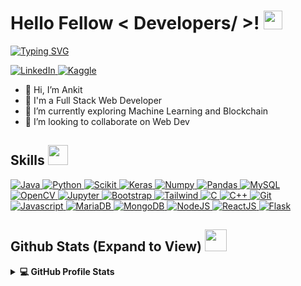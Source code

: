 <h1> Hello Fellow < Developers/ >! <img src = "https://raw.githubusercontent.com/MartinHeinz/MartinHeinz/master/wave.gif" width = 30px> </h1>
<p align='center'>
</p>

<p>
  <a href="https://git.io/typing-svg"><img src="https://readme-typing-svg.demolab.com?font=Poppins&duration=5000&pause=1000&width=650&lines=Welcome+to+my+Github+Profile;I'm+a+Full+Stack+Developer;I'm+a+Software+Developer+at+JP+Morgan+Chase+%26+Co" alt="Typing SVG" /></a>
</p>

   <a href="https://www.linkedin.com/in/ankit-jaiswal-82ba591b3/" target="_blank">
    <img alt="LinkedIn" src="https://img.shields.io/badge/LinkedIn-0077B5?style=for-the-badge&logo=linkedin&logoColor=white">
  </a>     
  <a href="https://www.kaggle.com/ankitjaiswal26" target="_blank">
    <img alt="Kaggle" src="https://img.shields.io/badge/Kaggle-20BEFF?style=for-the-badge&logo=Kaggle&logoColor=white">
  </a>  
 
- 👋 Hi, I’m Ankit
- 💼 I'm a Full Stack Web Developer
- 🔭 I’m currently exploring Machine Learning and Blockchain
- 👯 I’m looking to collaborate on Web Dev
   

<h2> Skills <img src = "https://media2.giphy.com/media/QssGEmpkyEOhBCb7e1/giphy.gif?cid=ecf05e47a0n3gi1bfqntqmob8g9aid1oyj2wr3ds3mg700bl&rid=giphy.gif" width = 32px> </h2>
<a href="https://www.java.com" target="_blank"> 
    <img alt="Java" src="https://img.shields.io/badge/Java-ED8B00?style=for-the-badge&logo=java&logoColor=white">
  </a>   <a href="https://www.python.org" target="_blank">
    <img alt="Python" src="https://img.shields.io/badge/Python-3776AB?style=for-the-badge&logo=python&logoColor=white">
  </a>   <a href="https://scikit-learn.org/" target="_blank">
    <img alt="Scikit" src="https://img.shields.io/badge/scikit_learn-F7931E?style=for-the-badge&logo=scikit-learn&logoColor=white">
  </a>   <a href="https://keras.io/" target="_blank">
    <img alt="Keras" src="https://img.shields.io/badge/Keras-D00000?style=for-the-badge&logo=Keras&logoColor=white">
  </a>   <a href="https://numpy.org/" target="_blank">
    <img alt="Numpy" src="https://img.shields.io/badge/Numpy-777BB4?style=for-the-badge&logo=numpy&logoColor=white">
  </a>   <a href="https://pandas.pydata.org/" target="_blank">
    <img alt="Pandas" src="https://img.shields.io/badge/Pandas-2C2D72?style=for-the-badge&logo=pandas&logoColor=white">
  </a> <a href="https://www.mysql.com/"><img alt="MySQL" src="https://img.shields.io/badge/Microsoft%20SQL%20Server-CC2927?style=for-the-badge&logo=microsoft%20sql%20server&logoColor=white"></a>   <a href="https://opencv.org/" target="_blank">
    <img alt="OpenCV" src="https://img.shields.io/badge/OpenCV-27338e?style=for-the-badge&logo=OpenCV&logoColor=white">
  </a>   <a href="https://jupyter.org/" target="_blank">
    <img alt="Jupyter" src="https://img.shields.io/badge/Jupyter-F37626.svg?&style=for-the-badge&logo=Jupyter&logoColor=white">
  </a>   <a href="https://getbootstrap.com/" target="_blank">
    <img alt="Bootstrap" src="https://img.shields.io/badge/Bootstrap-7010F4.svg?&style=for-the-badge&logo=Bootstrap&logoColor=white">
  </a>   <a href="https://tailwindcss.com/" target="_blank">
    <img alt="Tailwind" src="https://img.shields.io/badge/Tailwind-38BDF8.svg?&style=for-the-badge&logo=TailwindCSS&logoColor=white">
  </a>   <a href="https://www.cprogramming.com/" target="_blank">
    <img alt="C" src="https://img.shields.io/badge/C-A8B9CC.svg?&style=for-the-badge&logo=C&logoColor=white">
  </a>   <a href="https://isocpp.org/" target="_blank">
    <img alt="C++" src="https://img.shields.io/badge/C++-00599C.svg?&style=for-the-badge&logo=C%2B%2B&logoColor=white">
  </a>   <a href="https://jupyter.org/" target="_blank">
    <img alt="Git" src="https://img.shields.io/badge/Git-F05032.svg?&style=for-the-badge&logo=Git&logoColor=white">
  </a>   <a href="https://jupyter.org/" target="_blank">
    <img alt="Javascript" src="https://img.shields.io/badge/Javascript-F7DF1E.svg?&style=for-the-badge&logo=Javascript&logoColor=white">
  </a>  <a href="https://jupyter.org/" target="_blank">
    <img alt="MariaDB" src="https://img.shields.io/badge/MariaDB-003545.svg?&style=for-the-badge&logo=MariaDB&logoColor=white">
  </a>  <a href="https://jupyter.org/" target="_blank">
    <img alt="MongoDB" src="https://img.shields.io/badge/MongoDB-47A248.svg?&style=for-the-badge&logo=MongoDB&logoColor=white">
  </a> <a href="https://jupyter.org/" target="_blank">
    <img alt="NodeJS" src="https://img.shields.io/badge/NodeJS-84AA3B.svg?&style=for-the-badge&logo=Node.js&logoColor=white">
  </a> <a href="https://jupyter.org/" target="_blank">
    <img alt="ReactJS" src="https://img.shields.io/badge/React-00CDF2.svg?&style=for-the-badge&logo=React&logoColor=white">
  </a> <a href="https://www.flask.com/"><img alt="Flask" src="https://img.shields.io/badge/Flask-000000?style=for-the-badge&logo=flask&logoColor=white"></a>

<h2> Github Stats (Expand to View) <img src = "https://i.pinimg.com/originals/65/c4/f4/65c4f452571be1261e9c623f7da488ac.gif" width = 35px> </h2>

<details> 
  <summary><b>💻 GitHub Profile Stats</b></summary>
  <br/>
  <p align="center">
    <a href="https://github.com/anuraghazra/github-readme-stats"><img alt="Ankit's Github Stats" src="https://github-readme-stats.vercel.app/api?username=AnkitJaiswal26&show_icons=true&count_private=true&theme=algolia" height="192px"/></a>
<br/>
  &nbsp;
	  <img src="https://github-readme-stats.vercel.app/api/top-langs?username=AnkitJaiswal26&show_icons=true&locale=en&layout=compact&theme=algolia" alt="AnkitJaiswal26" height="192px"/>
  <br/>
    <div align="center"><img src="http://github-readme-streak-stats.herokuapp.com?user=AnkitJaiswal26&theme=algolia&date_format=M%20j%5B%2C%20Y%5D&stroke=ffff00" /></div>
  </p>
</details>
